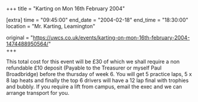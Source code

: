 +++
title = "Karting on Mon 16th February 2004"

[extra]
time = "09:45:00"
end_date = "2004-02-18"
end_time = "18:30:00"
location = "Mr. Karting, Leamington"

original = "https://uwcs.co.uk/events/karting-on-mon-16th-february-2004-1474488950564/"    
+++

This total cost for this event will be £30 of which we shall require a non refundable £10 deposit (Payable to the Treasurer or myself Paul Broadbridge) before the thursday of week 6. You will get 5 practice laps, 5 x 8 lap heats and finally the top 6 drivers will have a 12 lap final with trophies and bubbly. If you require a lift from campus, email the exec and we can arrange transport for you.

